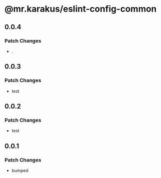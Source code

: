 # @mr.karakus/eslint-config-common

## 0.0.4

### Patch Changes

- .

## 0.0.3

### Patch Changes

- test

## 0.0.2

### Patch Changes

- test

## 0.0.1

### Patch Changes

- bumped
